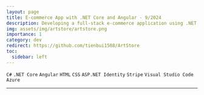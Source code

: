 ```yaml
---
layout: page
title: E-commerce App with .NET Core and Angular - 9/2024
description: Developing a full-stack e-commerce application using .NET Core 8 and Angular 18. The project involves setting up a multi-project architecture, building a client-side UI with Angular CLI, and using ASP.NET Identity for secure user authentication. Key features include a multi-step form, order creation from a shopping basket, and payment processing via Stripe. Additionally, implementing Repository and Unit of Work patterns, and deploying the application to Azure.
img: assets/img/artstore/artstore.png
importance: 1
category: dev
redirect: https://github.com/tienbui1508/ArtStore
toc:
  sidebar: left
---
```


`C#`
`.NET Core`
`Angular`
`HTML`
`CSS`
`ASP.NET Identity`
`Stripe`
`Visual Studio Code`
`Azure`

---
